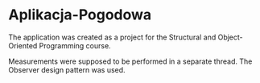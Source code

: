 # Aplikacja-Pogodowa
The application was created as a project for the Structural and Object-Oriented Programming course.

Measurements were supposed to be performed in a separate thread. The Observer design pattern was used.
